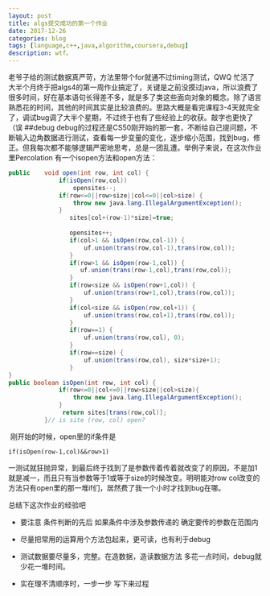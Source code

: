 ```yaml
---
layout: post
title: algs提交成功的第一个作业
date: 2017-12-26
categories: blog
tags: [language,c++,java,algorithm,coursera,debug]
description: wtf。
---
```

老爷子给的测试数据真严苛，方法里带个for就通不过timing测试，QWQ 
​    忙活了大半个月终于把algs4的第一周作业搞定了，关键是之前没摸过java，所以浪费了很多时间，好在基本语句长得差不多，就是多了类这些面向对象的概念。
​    除了语言熟悉花的时间，其他的时间其实是比较浪费的。思路大概是看完课程3-4天就完全了，调试bug调了大半个星期，不过终于也有了些经验上的收获。敲字也更快了（误
##debug
​    debug的过程还是CS50刚开始的那一套，不断给自己提问题，不断输入边角数据进行测试，查看每一步变量的变化，逐步缩小范围，找到bug，修正。但我每次都不能够逻辑严密地思考，总是一团乱遭。举例子来说，在这次作业里Percolation 有一个isopen方法和open方法：
 ```java
 public    void open(int row, int col) {
			   if(isOpen(row,col))
				   opensites--;
			   if(row<=0||row>size||col<=0||col>size) {
 				   throw new java.lang.IllegalArgumentException();
			   }
			      sites[col+(row-1)*size]=true;
			      
			      opensites++;
			      if(col>1 && isOpen(row,col-1)) {
			    	  uf.union(trans(row,col-1),trans(row,col));
			      }
			      if(row>1 && isOpen(row-1,col)) {
			    	 uf.union(trans(row-1,col),trans(row,col)); 
			      }
			      if(row<size && isOpen(row+1,col)) {
			    	  uf.union(trans(row+1,col),trans(row,col));
			      }
			      if(col<size && isOpen(row,col+1)) {
			    	  uf.union(trans(row,col+1),trans(row,col));
			      }
			      if(row==1) {
			    	  uf.union(trans(row,col), 0);
			      }
			      if(row==size) {
			    	  uf.union(trans(row,col), size*size+1);
			      }
}
public boolean isOpen(int row, int col) {
			   if(row<=0||col<=0||row>size||col>size){				  
				   throw new java.lang.IllegalArgumentException(); 
			   }                   
				return sites[trans(row,col)];
		   }// is site (row, col) open?
 ```

​    刚开始的时候，open里的if条件是

```
if(isOpen(row-1,col)&&row>1)
```

一测试就狂抛异常，到最后终于找到了是参数传着传着就改变了的原因，不是加1就是减一，而且只有当参数等于1或等于size的时候改变。明明能对row col改变的方法只有open里的那一堆if们，居然费了我一个小时才找到bug在哪。

 总结下这次作业的经验吧

- 要注意 条件判断的先后 如果条件中涉及参数传递的 确定要传的参数在范围内  

- 尽量把常用的运算用个方法包起来，更可读，也有利于debug

- 测试数据要尽量多，完整。在造数据，造读数据方法 多花一点时间，debug就少花一堆时间。

- 实在理不清顺序时，一步一步 写下来过程

  [作业代码贴在这]: https://github.com/stdxfs/algs-

  ​

